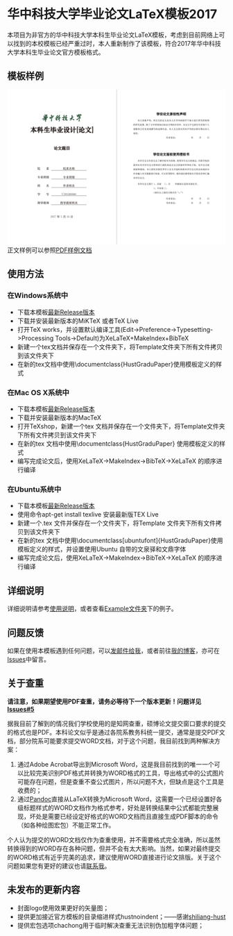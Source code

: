 # 华中科技大学毕业论文LaTeX模板2017

本项目为非官方的华中科技大学本科生毕业论文LaTeX模板，考虑到目前网络上可以找到的本校模板已经严重过时，本人重新制作了该模板，符合2017年华中科技大学本科生毕业论文官方模板格式。

## 模板样例
![样例](Example/example.png)
正文样例可以参照[PDF样例文档](Example/example.pdf)

## 使用方法

### 在Windows系统中
* 下载本模板[最新Release版本](https://github.com/skinaze/HUSTPaperTemp/releases)
* 下载并安装最新版本的MiKTeX 或者TeX Live
* 打开TeX works，并设置默认编译工具(Edit->Preference->Typesetting->Processing Tools->Default)为XeLaTeX+MakeIndex+BibTeX
* 新建一个tex文档并保存在一个文件夹下，将Template文件夹下所有文件拷贝到该文件夹下
* 在新的tex文档中使用\documentclass{HustGraduPaper}使用模板定义的样式

### 在Mac OS X系统中
* 下载本模板[最新Release版本](https://github.com/skinaze/HUSTPaperTemp/releases)
* 下载并安装最新版本的MacTeX
* 打开TeXshop，新建一个tex 文档并保存在一个文件夹下，将Template文件夹下所有文件拷贝到该文件夹下
* 在新的tex 文档中使用\documentclass{HustGraduPaper} 使用模板定义的样式
* 编写完成论文后，使用XeLaTeX->MakeIndex->BibTeX->XeLaTeX 的顺序进行编译

### 在Ubuntu系统中
* 下载本模板[最新Release版本](https://github.com/skinaze/HUSTPaperTemp/releases)
* 使用命令apt-get install texlive 安装最新版TEX Live
* 新建一个.tex 文件并保存在一个文件夹下，将Template 文件夹下所有文件拷贝到该文件夹下
* 在新的tex 文档中使用\documentclass[ubuntufont]{HustGraduPaper}使用模板定义的样式，并设置使用Ubuntu 自带的文泉驿和文鼎字体
* 编写完成论文后，使用XeLaTeX->MakeIndex->BibTeX->XeLaTeX 的顺序进行编译

## 详细说明
详细说明请参考[使用说明](Instruction/HGP.pdf)，或者查看[Example文件夹](Example)下的例子。

## 问题反馈
如果在使用本模板遇到任何问题，可以[发邮件给我](mailto:me@stringblog.com)，或者前往[我的博客](https://stringblog.com/hustgradupaperlatex/)，亦可在[Issues](https://github.com/skinaze/HUSTPaperTemp/issues)中留言。

## 关于查重
**请注意，如果期望使用PDF查重，请务必等待下一个版本更新！问题详见[Issues#5](https://github.com/skinaze/HUSTPaperTemp/issues/5)**

据我目前了解到的情况我们学校使用的是知网查重，硕博论文提交窗口要求的提交的格式也是PDF。本科论文似乎是通过各院系教务科统一提交，通常是提交PDF文档，部分院系可能要求提交WORD文档，对于这个问题，我目前找到两种解决方案：

1. 通过Adobe Acrobat导出到Microsoft Word，这是我目前找到的唯一一个可以比较完美识别PDF格式并转换为WORD格式的工具，导出格式中的公式图片可能存在问题，但是查重不查公式图片，所以问题不大，但缺点是这个工具是收费的；
2. 通过[Pandoc](http://pandoc.org/)直接从LaTeX转换为Microsoft Word，这需要一个已经设置好各级标题样式的WORD文档作为格式参考，好处是转换结果中公式都能完整展现，坏处是需要已经设定好格式的WORD文档而且直接生成PDF脚本的命令（如各种绘图宏包）不能正常工作。

个人认为提交的WORD文档仅作为查重使用，并不需要格式完全准确，所以虽然转换得到的WORD存在各种问题，但并不会有太大影响。当然，如果对最终提交的WORD格式有近乎完美的追求，建议使用WORD直接进行论文排版。关于这个问题如果您有更好的建议也请[联系我](mailto:me@stringblog.com)。

## 未发布的更新内容
* 封面logo使用效果更好的矢量图；
* 提供更加接近官方模板的目录缩进样式hustnoindent；——感谢[shiliang-hust](https://github.com/shiliang-hust)
* 提供宏包选项chachong用于临时解决查重无法识别伪加粗字体问题；